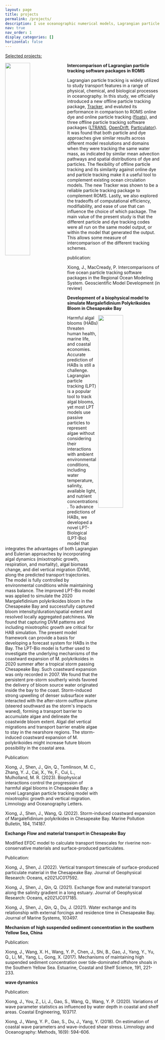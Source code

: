 ```yaml
---
layout: page
title: projects
permalink: /projects/
description: I use oceanographic numerical models, Lagrangian particle tracking, and the concept of transport timescales to study what does physics do to the transport and fate of estuarine/coastal materials
nav: true
nav_order: 1
display_categories: []
horizontal: false
---
```

<span style="text-decoration: underline">Selected projects:</span>

<img class="col one last" src="{{ site.baseurl }}/assets/img/publication_preview/particle.gif" style="float:left; width: 40%; height: 40%">

**Intercomparison of Lagrangian particle tracking software packages in ROMS**

Lagrangian particle tracking is widely utilized to study transport features in a range of physical, chemical, and biological processes in oceanography. In this study, we officially introduced a new offline particle tracking package, [Tracker](https://github.com/parkermac/LO/tree/main/tracker), and evaluted its performance in comparison to ROMS online dye and online particle tracking ([floats](https://www.myroms.org/wiki/floats.in)), and three offline particle tracking software packages ([LTRANS](https://northweb.hpl.umces.edu/LTRANS.htm), [OpenDrift](https://opendrift.github.io/), [Particulator](https://github.com/neilbanas/particulator)). It was found that both particle and dye approaches give similar results across different model resolutions and domains when they were tracking the same water mass, as indicated by similar mean advection pathways and spatial distributions of dye and particles. The flexibility of offline particle tracking and its similarity against online dye and particle tracking make it a useful tool to complement existing ocean circulation models. The new Tracker was shown to be a reliable particle tracking package to complement ROMS. Lastly, we also explored the tradeoffs of computational efficiency, modifiability, and ease of use that can influence the choice of which package. The main value of the present study is that the different particle and dye tracking codes were all run on the same model output, or within the model that generated the output. This allows some measure of intercomparison of the different tracking schemes.

publication:

Xiong, J., MacCready, P. Intercomparisons of five ocean particle tracking software packages in the Regional Ocean Modeling System. Geoscientific Model Development (in review)


**Development of a biophysical model to simulate Margalefidinium Polykrikoides Bloom in Chesapeake Bay**

<img class="col one last" src="{{ site.baseurl }}/assets/img/publication_preview/HAB_simulation.png" style="float:right; width: 40%; height: 40%">

Harmful algal blooms (HABs) threaten human health, marine life, and coastal economies. Accurate prediction of HABs is still a challenge. Lagrangian particle tracking (LPT) is a popular tool to track algal blooms, yet most LPT models use passive particles to represent algae without considering their interactions with ambient environmental conditions, including water temperature, salinity, available light, and nutrient concentrations. To advance predictions of HABs, we developed a novel LPT-Biological (LPT-Bio) model that integrates the advantages of both Lagrangian and Eulerian approaches by incorporating algal dynamics (mixotrophic growth, respiration, and mortality), algal biomass change, and diel vertical migration (DVM), along the predicted transport trajectories. The model is fully controlled by environmental conditions while maintaining mass balance. The improved LPT-Bio model was applied to simulate the 2020 Margalefidinium polykrikoides bloom in the Chesapeake Bay and successfully captured bloom intensity/duration/spatial extent and resolved locally aggregated patchiness. We found that capturing DVM patterns and including mixotrophic growth are critical for HAB simulation. The present model framework can provide a basis for developing a forecast system for HABs in the Bay.
The LPT-Bio model is further used to investigate the underlying mechanisms of the coastward expansion of M. polykrikoides in 2020 summer after a tropical storm passing Chesapeake Bay. Such coastward expansion was only recorded in 2007. We found that the persistent pre-storm southerly winds favored the delivery of bloom source water originated inside the bay to the coast. Storm-induced strong upwelling of denser subsurface water interacted with the after-storm outflow plume (steered southward as the storm's impacts waned), forming a transport barrier to accumulate algae and delineate the coastwide bloom extent. Algal diel vertical migrations and transport barrier enable algae to stay in the nearshore regions. The storm-induced coastward expansion of M. polykrikoides might increase future bloom possibility in the coastal area.

Publication:

Xiong, J., Shen, J., Qin, Q., Tomlinson, M. C., Zhang, Y. J., Cai, X., Ye, F., Cui, L., Mulholland, M. R. (2023). Biophysical interactions control the progression of harmful algal blooms in Chesapeake Bay: a novel Lagrangian particle tracking model with mixotrophic growth and vertical migration. Limnology and Oceanography Letters.

Xiong, J., Shen, J., Wang, Q. (2022). Storm-induced coastward expansion of Margalefidinium polykrikides in Chesapeake Bay. Marine Pollution Bulletin, 184, 114187.

**Exchange Flow and material transport in Chesapeake Bay**

Modified EFDC model to calculate transport timescales for riverine non-conservative materials and surface-produced particulates.

Publication:

Xiong, J., Shen, J. (2022). Vertical transport timescale of surface-produced particulate material in the Chesapeake Bay. Journal of Geophysical Research: Oceans, e2021JC017592.

Xiong, J., Shen, J., Qin, Q. (2021). Exchange flow and material transport along the salinity gradient in a long estuary. Journal of Geophysical Research: Oceans, e2021JC017185.

Xiong, J., Shen, J., Qin, Q., Du, J. (2021). Water exchange and its relationship with external forcings and residence time in Chesapeake Bay. Journal of Marine Systems, 103497.

**Mechanism of high suspended sediment concentration in the southern Yellow Sea, China**

Publication: 

Xiong, J., Wang, X. H., Wang, Y. P., Chen, J., Shi, B., Gao, J., Yang, Y., Yu, Q., Li, M., Yang, L., Gong, X. (2017). Mechanisms of maintaining high suspended sediment concentration over tide-dominated offshore shoals in the Southern Yellow Sea. Estuarine, Coastal and Shelf Science, 191, 221-233.

**wave dynamics**

Publication:

Xiong, J., You, Z., Li, J., Gao, S., Wang, Q., Wang, Y. P. (2020). Variations of wave parameter statistics as influenced by water depth in coastal and shelf areas. Coastal Engineering, 103717.

Xiong, J., Wang, Y. P., Gao, S., Du, J., Yang, Y. (2018). On estimation of coastal wave parameters and wave-induced shear stress. Limnology and Oceanography: Methods, 16(9): 594-606.

